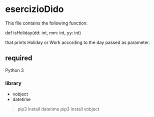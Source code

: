 # esercizioDido

This file contains the following function:

def isHoliday(dd: int, mm: int, yy: int)

that prints Holiday or Work according to the day passed as parameter.


## required

Python 3

### library
- vobject
- datetime

> pip3 install datetime
> pip3 install vobject
